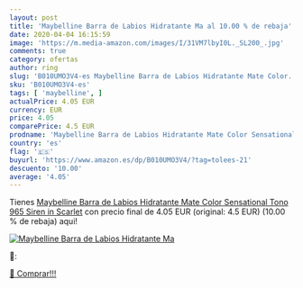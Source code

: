```yaml
---
layout: post
title: 'Maybelline Barra de Labios Hidratante Ma al 10.00 % de rebaja'
date: 2020-04-04 16:15:59
image: 'https://m.media-amazon.com/images/I/31VM7lbyI0L._SL200_.jpg'
comments: true
category: ofertas
author: ring
slug: 'B010UMO3V4-es Maybelline Barra de Labios Hidratante Mate Color...'
sku: 'B010UMO3V4-es'
tags: [ 'maybelline', ]
actualPrice: 4.05 EUR
currency: EUR
price: 4.05
comparePrice: 4.5 EUR
prodname: 'Maybelline Barra de Labios Hidratante Mate Color Sensational  Tono 965 Siren in Scarlet'
country: 'es'
flag: '🇪🇸'
buyurl: 'https://www.amazon.es/dp/B010UMO3V4/?tag=tolees-21'
descuento: '10.00'
average: '4.05'
---
```


Tienes [Maybelline Barra de Labios Hidratante Mate Color Sensational  Tono 965 Siren in Scarlet](https://www.amazon.es/dp/B010UMO3V4/?tag=tolees-21) con precio final de  4.05 EUR (original: 4.5 EUR) (10.00 %  de rebaja) aqui!

[![Maybelline Barra de Labios Hidratante Ma](https://m.media-amazon.com/images/I/31VM7lbyI0L._SL200_.jpg)](https://www.amazon.es/dp/B010UMO3V4/?tag=tolees-21)

🔎:


[🛒 Comprar!!!](https://www.amazon.es/dp/B010UMO3V4/?tag=tolees-21)
